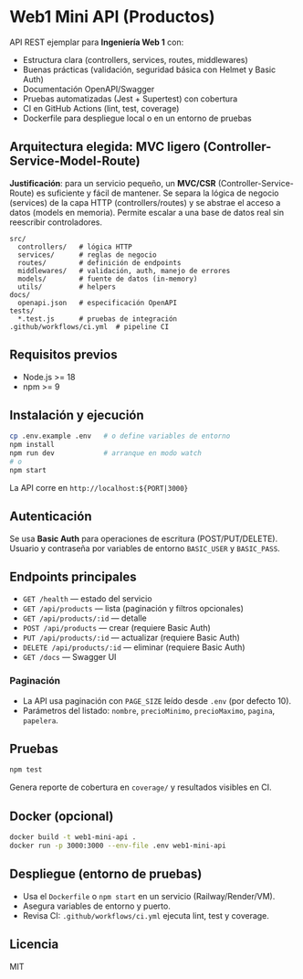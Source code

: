 # Web1 Mini API (Productos)

API REST ejemplar para **Ingeniería Web 1** con:
- Estructura clara (controllers, services, routes, middlewares)
- Buenas prácticas (validación, seguridad básica con Helmet y Basic Auth)
- Documentación OpenAPI/Swagger
- Pruebas automatizadas (Jest + Supertest) con cobertura
- CI en GitHub Actions (lint, test, coverage)
- Dockerfile para despliegue local o en un entorno de pruebas

## Arquitectura elegida: MVC ligero (Controller-Service-Model-Route)
**Justificación**: para un servicio pequeño, un **MVC/CSR** (Controller-Service-Route) es suficiente y fácil de mantener. 
Se separa la lógica de negocio (services) de la capa HTTP (controllers/routes) y se abstrae el acceso a datos (models en memoria). 
Permite escalar a una base de datos real sin reescribir controladores.

```
src/
  controllers/   # lógica HTTP
  services/      # reglas de negocio
  routes/        # definición de endpoints
  middlewares/   # validación, auth, manejo de errores
  models/        # fuente de datos (in-memory)
  utils/         # helpers
docs/
  openapi.json   # especificación OpenAPI
tests/
  *.test.js      # pruebas de integración
.github/workflows/ci.yml  # pipeline CI
```

## Requisitos previos
- Node.js >= 18
- npm >= 9

## Instalación y ejecución
```bash
cp .env.example .env   # o define variables de entorno
npm install
npm run dev            # arranque en modo watch
# o
npm start
```

La API corre en `http://localhost:${PORT|3000}`

## Autenticación
Se usa **Basic Auth** para operaciones de escritura (POST/PUT/DELETE). 
Usuario y contraseña por variables de entorno `BASIC_USER` y `BASIC_PASS`.

## Endpoints principales
- `GET /health` — estado del servicio
- `GET /api/products` — lista (paginación y filtros opcionales)
- `GET /api/products/:id` — detalle
- `POST /api/products` — crear (requiere Basic Auth)
- `PUT /api/products/:id` — actualizar (requiere Basic Auth)
- `DELETE /api/products/:id` — eliminar (requiere Basic Auth)
- `GET /docs` — Swagger UI
### Paginación
- La API usa paginación con `PAGE_SIZE` leído desde `.env` (por defecto 10).
- Parámetros del listado: `nombre`, `precioMinimo`, `precioMaximo`, `pagina`, `papelera`.


## Pruebas
```bash
npm test
```
Genera reporte de cobertura en `coverage/` y resultados visibles en CI.

## Docker (opcional)
```bash
docker build -t web1-mini-api .
docker run -p 3000:3000 --env-file .env web1-mini-api
```

## Despliegue (entorno de pruebas)
- Usa el `Dockerfile` o `npm start` en un servicio (Railway/Render/VM).
- Asegura variables de entorno y puerto.
- Revisa CI: `.github/workflows/ci.yml` ejecuta lint, test y coverage.

## Licencia
MIT
